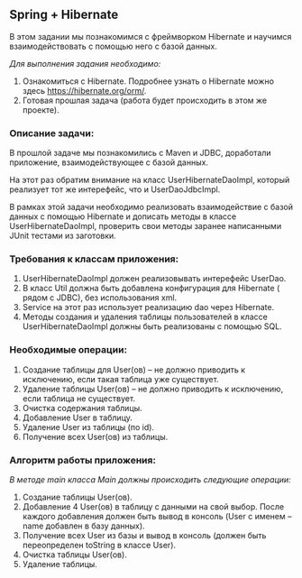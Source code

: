 ## Spring + Hibernate

В этом задании мы познакомимся с фреймворком Hibernate и научимся взаимодействовать с помощью него с базой данных.

*Для выполнения задания необходимо:*
1. Ознакомиться с Hibernate. Подробнее узнать о Hibernate можно здесь https://hibernate.org/orm/.
2. Готовая прошлая задача (работа будет происходить в этом же проекте).

### Описание задачи:

В прошлой задаче мы познакомились с Maven и JDBC, доработали приложение, взаимодействующее с базой данных.

На этот раз обратим внимание на класс UserHibernateDaoImpl, который реализует тот же интерефейс, что и UserDaoJdbcImpl.

В рамках этой задачи необходимо реализовать взаимодействие с базой данных с помощью Hibernate и дописать методы в классе UserHibernateDaoImpl, проверить свои методы заранее написанными JUnit тестами из заготовки.

### Требования к классам приложения:
1. UserHibernateDaoImpl должен реализовывать интерефейс UserDao.
2. В класс Util должна быть добавлена конфигурация для Hibernate ( рядом с JDBC), без использования xml.
3. Service на этот раз использует реализацию dao через Hibernate.
4. Методы создания и удаления таблицы пользователей в классе UserHibernateDaoImpl должны быть реализованы с помощью SQL.

### Необходимые операции:
1. Создание таблицы для User(ов) – не должно приводить к исключению, если такая таблица уже существует.
2. Удаление таблицы User(ов) – не должно приводить к исключению, если таблица не существует.
3. Очистка содержания таблицы.
4. Добавление User в таблицу.
5. Удаление User из таблицы (по id).
6. Получение всех User(ов) из таблицы.

### Алгоритм работы приложения:

*В методе main класса Main должны происходить следующие операции:*
1. Создание таблицы User(ов).
2. Добавление 4 User(ов) в таблицу с данными на свой выбор. После каждого добавления должен быть вывод в консоль (User с именем – name добавлен в базу данных).
3. Получение всех User из базы и вывод в консоль (должен быть переопределен toString в классе User).
4. Очистка таблицы User(ов).
5. Удаление таблицы.